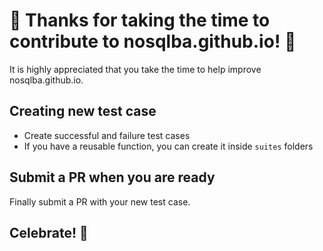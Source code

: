 # 🎉 Thanks for taking the time to contribute to nosqlba.github.io! 🎉

It is highly appreciated that you take the time to help improve nosqlba.github.io.

## Creating new test case

- Create successful and failure test cases
- If you have a reusable function, you can create it inside `suites` folders

## Submit a PR when you are ready

Finally submit a PR with your new test case.

## Celebrate! 🎉
